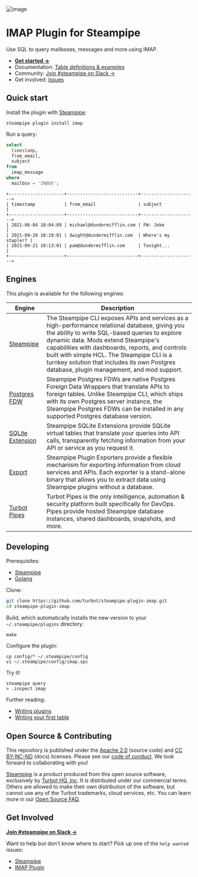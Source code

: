 ![image](https://hub.steampipe.io/images/plugins/turbot/imap-social-graphic.png)

# IMAP Plugin for Steampipe

Use SQL to query mailboxes, messages and more using IMAP.

- **[Get started →](https://hub.steampipe.io/plugins/turbot/imap)**
- Documentation: [Table definitions & examples](https://hub.steampipe.io/plugins/turbot/imap/tables)
- Community: [Join #steampipe on Slack →](https://turbot.com/community/join)
- Get involved: [Issues](https://github.com/turbot/steampipe-plugin-imap/issues)

## Quick start

Install the plugin with [Steampipe](https://steampipe.io):

```shell
steampipe plugin install imap
```

Run a query:

```sql
select
  timestamp,
  from_email,
  subject
from
  imap_message
where
  mailbox = 'INBOX';
```

```
+---------------------+---------------------------+---------------------+
| timestamp           | from_email                | subject             |
+---------------------+---------------------------+---------------------+
| 2021-06-04 10:04:09 | michael@dundermifflin.com | FW: Joke            |
| 2021-09-20 10:10:01 | dwight@dundermifflin.com  | Where's my stapler? |
| 2021-09-21 10:13:01 | pam@dundermifflin.com     | Tonight...          |
+---------------------+---------------------------+---------------------+
```

## Engines

This plugin is available for the following engines:

| Engine        | Description
|---------------|------------------------------------------
| [Steampipe](https://steampipe.io/docs) | The Steampipe CLI exposes APIs and services as a high-performance relational database, giving you the ability to write SQL-based queries to explore dynamic data. Mods extend Steampipe's capabilities with dashboards, reports, and controls built with simple HCL. The Steampipe CLI is a turnkey solution that includes its own Postgres database, plugin management, and mod support.
| [Postgres FDW](https://steampipe.io/docs/steampipe_postgres/overview) | Steampipe Postgres FDWs are native Postgres Foreign Data Wrappers that translate APIs to foreign tables. Unlike Steampipe CLI, which ships with its own Postgres server instance, the Steampipe Postgres FDWs can be installed in any supported Postgres database version.
| [SQLite Extension](https://steampipe.io/docs/steampipe_sqlite/overview) | Steampipe SQLite Extensions provide SQLite virtual tables that translate your queries into API calls, transparently fetching information from your API or service as you request it.
| [Export](https://steampipe.io/docs/steampipe_export/overview) | Steampipe Plugin Exporters provide a flexible mechanism for exporting information from cloud services and APIs. Each exporter is a stand-alone binary that allows you to extract data using Steampipe plugins without a database.
| [Turbot Pipes](https://turbot.com/pipes/docs) | Turbot Pipes is the only intelligence, automation & security platform built specifically for DevOps. Pipes provide hosted Steampipe database instances, shared dashboards, snapshots, and more.

## Developing

Prerequisites:

- [Steampipe](https://steampipe.io/downloads)
- [Golang](https://golang.org/doc/install)

Clone:

```sh
git clone https://github.com/turbot/steampipe-plugin-imap.git
cd steampipe-plugin-imap
```

Build, which automatically installs the new version to your `~/.steampipe/plugins` directory:

```
make
```

Configure the plugin:

```
cp config/* ~/.steampipe/config
vi ~/.steampipe/config/imap.spc
```

Try it!

```
steampipe query
> .inspect imap
```

Further reading:

- [Writing plugins](https://steampipe.io/docs/develop/writing-plugins)
- [Writing your first table](https://steampipe.io/docs/develop/writing-your-first-table)

## Open Source & Contributing

This repository is published under the [Apache 2.0](https://www.apache.org/licenses/LICENSE-2.0) (source code) and [CC BY-NC-ND](https://creativecommons.org/licenses/by-nc-nd/2.0/) (docs) licenses. Please see our [code of conduct](https://github.com/turbot/.github/blob/main/CODE_OF_CONDUCT.md). We look forward to collaborating with you!

[Steampipe](https://steampipe.io) is a product produced from this open source software, exclusively by [Turbot HQ, Inc](https://turbot.com). It is distributed under our commercial terms. Others are allowed to make their own distribution of the software, but cannot use any of the Turbot trademarks, cloud services, etc. You can learn more in our [Open Source FAQ](https://turbot.com/open-source).

## Get Involved

**[Join #steampipe on Slack →](https://turbot.com/community/join)**

Want to help but don't know where to start? Pick up one of the `help wanted` issues:

- [Steampipe](https://github.com/turbot/steampipe/labels/help%20wanted)
- [IMAP Plugin](https://github.com/turbot/steampipe-plugin-imap/labels/help%20wanted)
